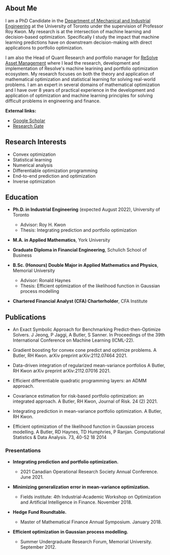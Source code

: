 ## About Me
I am a PhD Candidate in the [Department of Mechanical and Industrial Engineering](https://www.mie.utoronto.ca/) at the University of Toronto under the supervision of Professor Roy Kwon. My research is at the intersection of machine learning and decision-based optimization. Specifically I study the impact that machine learning predictions have on downstream decision-making with direct applications to portfolio optimization.

I am also the Head of Quant Research and portfolio manager for [ReSolve Asset Management](https://investresolve.com/) where I lead the research, development and implementation of Resolve's machine learining and portfolio optimization ecosystem. My research focuses on both the theory and application of mathematical optimization and statistical learning for solving real-world problems. I am an expert in several domains of mathematical optimization and I have over 8 years of practical experience in the development and application of optimization and machine learning principles for solving difficult problems in engineering and finance. 

**External links:**

 - [Google Scholar](https://scholar.google.com/citations?user=Wzs3v78AAAAJ&hl=en)
 - [Research Gate](https://www.researchgate.net/profile/Andrew-Butler-24)


## Research Interests
- Convex optimization
- Statistical learning
- Numerical analysis
- Differentiable optimization programming
- End-to-end prediction and optimization
- Inverse optimization 

## Education
- **Ph.D. in Industrial Engineering** (expected August 2022), University of Toronto 
    - Advisor: Roy H. Kwon 
    - Thesis: Integrating prediction and portfolio optimization

- **M.A. in Applied Mathematics**, York University 

- **Graduate Diploma in Financial Engineering**, Schulich School of Business

- **B.Sc. (Honours) Double Major in Applied Mathematics and Physics**, Memorial University 
    - Advisor: Ronald Haynes
    - Thesis: Efficient optimization of the likelihood function in Gaussian process modelling

- **Chartered Financial Analyst (CFA) Charterholder**, CFA Institute

## Publications

- An Exact Symbolic Approach for Benchmarking Predict-then-Optimize Solvers. J Jeong, P Jaggi, A Butler, S Sanner. In Proceedings of the 39th International Conference on Machine Learning (ICML-22).

- Gradient boosting for convex cone predict and optimize problems. A Butler, RH Kwon. arXiv preprint arXiv:2112.07464		2021.

- Data-driven integration of regularized mean-variance portfolios A Butler, RH Kwon arXiv preprint arXiv:2112.07016		2021.

- Efficient differentiable quadratic programming layers: an ADMM approach.

- Covariance estimation for risk-based portfolio optimization: an integrated approach. A Butler, RH Kwon, Journal of Risk. 24 (2)	2021.

- Integrating prediction in mean-variance portfolio optimization. A Butler, RH Kwon.

- Efficient optimization of the likelihood function in Gaussian process modelling. A Butler, RD Haynes, TD Humphries, P Ranjan. Computational Statistics & Data Analysis. 73, 40-52	18	2014


### Presentations

- **Integrating prediction and portfolio optimization.** 
    - 2021 Canadian Operational Research Society Annual Conference. June 2021.

- **Minimizing generalization error in mean-variance optimization.**
    -  Fields institute: 4th Industrial-Academic Workshop on Optimization and Artificial Intelligence in Finance. November 2018.

- **Hedge Fund Roundtable.**
    -  Master of Mathematical Finance Annual Symposium. January 2018.
 
- **Efficient optimization in Gaussian process modelling.**
    -  Summer Undergraduate Research Forum, Memorial University. September 2012.


